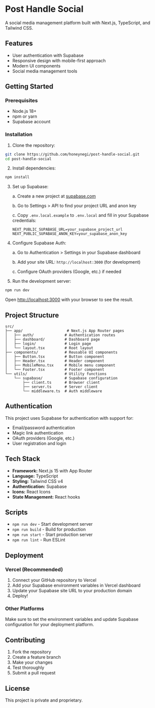 # Post Handle Social

A social media management platform built with Next.js, TypeScript, and Tailwind CSS.

## Features

- User authentication with Supabase
- Responsive design with mobile-first approach
- Modern UI components
- Social media management tools

## Getting Started

### Prerequisites

- Node.js 18+
- npm or yarn
- Supabase account

### Installation

1. Clone the repository:
```bash
git clone https://github.com/honeynegi/post-handle-social.git
cd post-handle-social
```

2. Install dependencies:
```bash
npm install
```

3. Set up Supabase:

   a. Create a new project at [supabase.com](https://supabase.com)

   b. Go to Settings > API to find your project URL and anon key

   c. Copy `.env.local.example` to `.env.local` and fill in your Supabase credentials:
   ```env
   NEXT_PUBLIC_SUPABASE_URL=your_supabase_project_url
   NEXT_PUBLIC_SUPABASE_ANON_KEY=your_supabase_anon_key
   ```

4. Configure Supabase Auth:

   a. Go to Authentication > Settings in your Supabase dashboard

   b. Add your site URL: `http://localhost:3000` (for development)

   c. Configure OAuth providers (Google, etc.) if needed

5. Run the development server:
```bash
npm run dev
```

Open [http://localhost:3000](http://localhost:3000) with your browser to see the result.

## Project Structure

```
src/
├── app/                    # Next.js App Router pages
│   ├── auth/              # Authentication routes
│   ├── dashboard/         # Dashboard page
│   ├── login/             # Login page
│   └── layout.tsx         # Root layout
├── components/            # Reusable UI components
│   ├── Button.tsx         # Button component
│   ├── Header.tsx         # Header component
│   ├── MobileMenu.tsx     # Mobile menu component
│   └── Footer.tsx         # Footer component
└── utils/                 # Utility functions
    └── supabase/          # Supabase configuration
        ├── client.ts      # Browser client
        ├── server.ts      # Server client
        └── middleware.ts  # Auth middleware
```

## Authentication

This project uses Supabase for authentication with support for:

- Email/password authentication
- Magic link authentication
- OAuth providers (Google, etc.)
- User registration and login

## Tech Stack

- **Framework:** Next.js 15 with App Router
- **Language:** TypeScript
- **Styling:** Tailwind CSS v4
- **Authentication:** Supabase
- **Icons:** React Icons
- **State Management:** React hooks

## Scripts

- `npm run dev` - Start development server
- `npm run build` - Build for production
- `npm run start` - Start production server
- `npm run lint` - Run ESLint

## Deployment

### Vercel (Recommended)

1. Connect your GitHub repository to Vercel
2. Add your Supabase environment variables in Vercel dashboard
3. Update your Supabase site URL to your production domain
4. Deploy!

### Other Platforms

Make sure to set the environment variables and update Supabase configuration for your deployment platform.

## Contributing

1. Fork the repository
2. Create a feature branch
3. Make your changes
4. Test thoroughly
5. Submit a pull request

## License

This project is private and proprietary.
